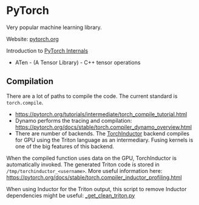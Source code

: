 # PyTorch
Very popular machine learning library.

Website: [pytorch.org](https://pytorch.org)

Introduction to [PyTorch Internals](http://blog.ezyang.com/2019/05/pytorch-internals/)

* ATen - (A Tensor Library) - C++ tensor operations

## Compilation
There are a lot of paths to compile the code. The current standard is `torch.compile`.
* https://pytorch.org/tutorials/intermediate/torch_compile_tutorial.html
* Dynamo performs the tracing and compilation: https://pytorch.org/docs/stable/torch.compiler_dynamo_overview.html
* There are number of backends.
  The [TorchInductor](https://dev-discuss.pytorch.org/t/torchinductor-a-pytorch-native-compiler-with-define-by-run-ir-and-symbolic-shapes/747) backend compiles for GPU using the Triton language as an intermediary.
    Fusing kernels is one of the big features of this backend.

When the compiled function uses data on the GPU, TorchInductor is automatically invoked.  The generated Triton code is stored in `/tmp/torchinductor_<username>`.
More useful information here: https://pytorch.org/docs/stable/torch.compiler_inductor_profiling.html

When using Inductor for the Triton output, this script to remove Inductor dependencies might be useful: [_get_clean_triton.py](https://github.com/pytorch/pytorch/blob/e973c85f4e3ca8230d79403b1a2d5dfc235ed862/torch/utils/_get_clean_triton.py)
